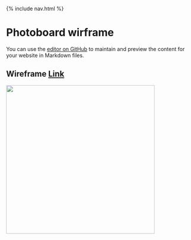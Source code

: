 
{% include nav.html %}

# Photoboard wirframe

You can use the [editor on GitHub](https://github.com/TristanCopley/photoboard/edit/gh-pages/README.md) to maintain and preview the content for your website in Markdown files.

## Wireframe [Link](https://coggle.it/diagram/YjEkm-wvuAnxzc0g/t/photoboard-wireframe-1-1/33657e09ec3d1f306610c65f1fc4334932c7f5d4a7f296bc4e936ffd565bdf03)
<a href="#"><img src="https://user-images.githubusercontent.com/89225478/158898513-1f4ca061-a87e-453d-b154-ee2773777ede.png" width=400 length=200 /></a>
